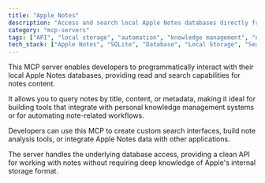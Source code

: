 ```yaml
---
title: "Apple Notes"
description: "Access and search local Apple Notes databases directly from your development environment."
category: "mcp-servers"
tags: ["API", "local storage", "automation", "knowledge management", "note analysis"]
tech_stack: ["Apple Notes", "SQLite", "Database", "Local Storage", "Search", "API"]
---
```


This MCP server enables developers to programmatically interact with their local Apple Notes databases, providing read and search capabilities for notes content. 

It allows you to query notes by title, content, or metadata, making it ideal for building tools that integrate with personal knowledge management systems or for automating note-related workflows.

Developers can use this MCP to create custom search interfaces, build note analysis tools, or integrate Apple Notes data with other applications. 

The server handles the underlying database access, providing a clean API for working with notes without requiring deep knowledge of Apple's internal storage format.